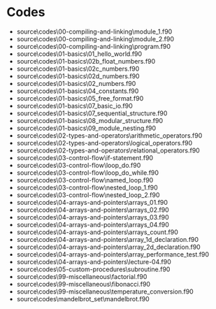 # Codes

- source\codes\00-compiling-and-linking\module_1.f90
- source\codes\00-compiling-and-linking\module_2.f90
- source\codes\00-compiling-and-linking\program.f90
- source\codes\01-basics\01_hello_world.f90
- source\codes\01-basics\02b_float_numbers.f90
- source\codes\01-basics\02c_numbers.f90
- source\codes\01-basics\02d_numbers.f90
- source\codes\01-basics\02_numbers.f90
- source\codes\01-basics\04_constants.f90
- source\codes\01-basics\05_free_format.f90
- source\codes\01-basics\07_basic_io.f90
- source\codes\01-basics\07_sequential_structure.f90
- source\codes\01-basics\08_modular_structure.f90
- source\codes\01-basics\09_module_nesting.f90
- source\codes\02-types-and-operators\arithmetic_operators.f90
- source\codes\02-types-and-operators\logical_operators.f90
- source\codes\02-types-and-operators\relational_operators.f90
- source\codes\03-control-flow\if-statement.f90
- source\codes\03-control-flow\loop_do.f90
- source\codes\03-control-flow\loop_do_while.f90
- source\codes\03-control-flow\named_loop.f90
- source\codes\03-control-flow\nested_loop_1.f90
- source\codes\03-control-flow\nested_loop_2.f90
- source\codes\04-arrays-and-pointers\arrays_01.f90
- source\codes\04-arrays-and-pointers\arrays_02.f90
- source\codes\04-arrays-and-pointers\arrays_03.f90
- source\codes\04-arrays-and-pointers\arrays_04.f90
- source\codes\04-arrays-and-pointers\arrays_count.f90
- source\codes\04-arrays-and-pointers\array_1d_declaration.f90
- source\codes\04-arrays-and-pointers\array_2d_declaration.f90
- source\codes\04-arrays-and-pointers\array_performance_test.f90
- source\codes\04-arrays-and-pointers\lecture-04.f90
- source\codes\05-custom-procedures\subroutine.f90
- source\codes\99-miscellaneous\factorial.f90
- source\codes\99-miscellaneous\fibonacci.f90
- source\codes\99-miscellaneous\temperature_conversion.f90
- source\codes\mandelbrot_set\mandelbrot.f90